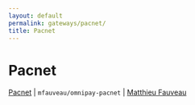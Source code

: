 ```yaml
---
layout: default
permalink: gateways/pacnet/
title: Pacnet
---
```


Pacnet
======

[Pacnet](https://github.com/mfauveau/omnipay-pacnet) | `mfauveau/omnipay-pacnet` | [Matthieu Fauveau](https://github.com/mfauveau)